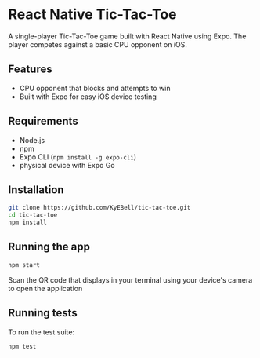 # React Native Tic-Tac-Toe

A single-player Tic-Tac-Toe game built with React Native using Expo. The player competes against a basic CPU opponent on iOS.

## Features

- CPU opponent that blocks and attempts to win
- Built with Expo for easy iOS device testing

## Requirements

- Node.js
- npm
- Expo CLI (`npm install -g expo-cli`)
- physical device with Expo Go

## Installation

```bash
git clone https://github.com/KyEBell/tic-tac-toe.git
cd tic-tac-toe
npm install
```

## Running the app

```bash
npm start
```

Scan the QR code that displays in your terminal using your device's camera to open the application

## Running tests

To run the test suite:

```bash
npm test
```
